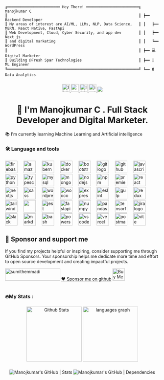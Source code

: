 ```plaintext
╔════════════════════════ Hey There! ════════════════════════╗  Manojkumar C
║                                                            ║ ┣━━ Backend Developer
║ My areas of interest are AI/ML, LLMs, NLP, Data Science,   ║ ┃   ┣━━ MERN, React Native, FastApi
║ Web Development, Cloud, Cyber Security, and app dev        ║ ┃   ┣━━ Next js
║ and digital marketing                                      ║ ┃   ┗━━ WordPress
║                                                            ║ ┣━━ 💻 Digital Marketer
║ Building @Fresh Spar Technologies                          ║ ┣━━ 🤖 ML Engineer
╚════════════════════════════════════════════════════════════╝ ┗━━ 🔒 Data Analytics
```

<!-- 
<div align="center">
  <img height="150" src="https://camo.githubusercontent.com/62da68eb62b1e5f175f7d1f0191dd89a653d7908feb22d37d4a0ab07365d6791/68747470733a2f2f6d656469612e67697068792e636f6d2f6d656469612f4d3967624264396e6244724f5475314d71782f67697068792e676966"  />

  <img alt="Manojkumar's GitHub | Dependencies" src="https://stats.quine.sh/Manoj-kumar-C/dependencies?theme=dark" />
</div> -->

###

<div align="center">
  <a href="https://www.linkedin.com/in/manojkumar--c/" target="_blank">
    <img src="https://img.shields.io/static/v1?message=LinkedIn&logo=linkedin&label=&color=0077B5&logoColor=white&labelColor=&style=for-the-badge" height="25" alt="linkedin logo"  />
  </a>
  <a href="https://www.youtube.com/@Manojkumar_C" target="_blank">
    <img src="https://img.shields.io/static/v1?message=Youtube&logo=youtube&label=&color=FF0000&logoColor=white&labelColor=&style=for-the-badge" height="25" alt="youtube logo"  />
  </a>
  <a href="https://linktr.ee/Manojkumar_C" target="_blank">
    <img src="https://img.shields.io/static/v1?message=Linktree&logo=linktree&label=&color=1de9b6&logoColor=white&labelColor=&style=for-the-badge" height="25" alt="linktree logo"  />
  </a>
  <a href="https://www.instagram.com/manojkumar._.c/" target="_blank">
    <img src="https://img.shields.io/static/v1?message=Instagram&logo=instagram&label=&color=E4405F&logoColor=white&labelColor=&style=for-the-badge" height="25" alt="instagram logo"  />
  </a>
  <img src="https://profile-counter.glitch.me/Manoj-kumar-C/count.svg?"  />
</div>

###

<h1 align="center">👋 I'm Manojkumar C . Full Stack Developer and Digital Marketer.</h1>

<p align="left">📚 I'm currently learning Machine Learning and Artificial intelligence</p>

###

<h3 align="left">🛠 Language and tools</h3>

###

<div align="left">
  <img src="https://cdn.jsdelivr.net/gh/devicons/devicon/icons/firebase/firebase-plain-wordmark.svg" height="40" alt="firebase logo"  />
  <img width="12" />
  <img src="https://skillicons.dev/icons?i=aws" height="40" alt="amazonwebservices logo"  />
  <img width="12" />
  <img src="https://cdn.jsdelivr.net/gh/devicons/devicon/icons/kubernetes/kubernetes-plain.svg" height="40" alt="kubernetes logo"  />
  <img width="12" />
  <img src="https://cdn.jsdelivr.net/gh/devicons/devicon/icons/docker/docker-plain-wordmark.svg" height="40" alt="docker logo"  />
  <img width="12" />
  <img src="https://cdn.jsdelivr.net/gh/devicons/devicon/icons/bootstrap/bootstrap-original.svg" height="40" alt="bootstrap logo"  />
  <img width="12" />
  <img src="https://cdn.jsdelivr.net/gh/devicons/devicon/icons/git/git-original.svg" height="40" alt="git logo"  />
  <img width="12" />
  <img src="https://skillicons.dev/icons?i=github" height="40" alt="github logo"  />
  <img width="12" />
  <img src="https://cdn.jsdelivr.net/gh/devicons/devicon/icons/javascript/javascript-original.svg" height="40" alt="javascript logo"  />
  <img width="12" />
  <img src="https://cdn.jsdelivr.net/gh/devicons/devicon/icons/python/python-original.svg" height="40" alt="python logo"  />
  <img width="12" />
  <img src="https://cdn.jsdelivr.net/gh/devicons/devicon/icons/typescript/typescript-original.svg" height="40" alt="typescript logo"  />
  <img width="12" />
  <img src="https://cdn.jsdelivr.net/gh/devicons/devicon/icons/mysql/mysql-original.svg" height="40" alt="mysql logo"  />
  <img width="12" />
  <img src="https://cdn.jsdelivr.net/gh/devicons/devicon/icons/mongodb/mongodb-original.svg" height="40" alt="mongodb logo"  />
  <img width="12" />
  <img src="https://cdn.jsdelivr.net/gh/devicons/devicon/icons/nodejs/nodejs-original.svg" height="40" alt="nodejs logo"  />
  <img width="12" />
  <img src="https://cdn.jsdelivr.net/gh/devicons/devicon/icons/npm/npm-original-wordmark.svg" height="40" alt="npm logo"  />
  <img width="12" />
  <img src="https://cdn.simpleicons.org/adobepremierepro/9999FF" height="40" alt="premierepro logo"  />
  <img width="12" />
  <img src="https://cdn.jsdelivr.net/gh/devicons/devicon/icons/react/react-original.svg" height="40" alt="react logo"  />
  <img width="12" />
  <img src="https://skillicons.dev/icons?i=nextjs" height="40" alt="nextjs logo"  />
  <img width="12" />
  <img src="https://cdn.jsdelivr.net/gh/devicons/devicon/icons/sass/sass-original.svg" height="40" alt="sass logo"  />
  <img width="12" />
  <img src="https://skillicons.dev/icons?i=wordpress" height="40" alt="wordpress logo"  />
  <img width="12" />
  <img src="https://cdn.jsdelivr.net/gh/devicons/devicon/icons/woocommerce/woocommerce-original.svg" height="40" alt="woocommerce logo"  />
  <img width="12" />
  <img src="https://img.shields.io/badge/Express-000000?logo=express&logoColor=white&style=for-the-badge" height="40" alt="express logo"  />
  <img width="12" />
  <img src="https://cdn.jsdelivr.net/gh/devicons/devicon/icons/eslint/eslint-original.svg" height="40" alt="eslint logo"  />
  <img width="12" />
  <img src="https://cdn.jsdelivr.net/gh/devicons/devicon/icons/gulp/gulp-plain.svg" height="40" alt="gulp logo"  />

  <img width="12" />
  <img src="https://cdn.jsdelivr.net/gh/devicons/devicon/icons/redux/redux-original.svg" height="40" alt="redux logo"  />
  <img width="12" />
  <img src="https://skillicons.dev/icons?i=tailwind" height="40" alt="tailwindcss logo"  />
  <img width="12" />
  <img src="https://asset.brandfetch.io/idIq_kF0rb/idv3zwmSiY.jpeg" height="40" alt="Cypress Js" style="color:white" />
  <img width="12" />
  <img src="https://cdn.jsdelivr.net/gh/devicons/devicon/icons/jest/jest-plain.svg" height="40" alt="jest logo"  />
  <img width="12" />
  <img src="https://cdn.jsdelivr.net/gh/devicons/devicon/icons/fastapi/fastapi-original.svg" height="40" alt="fastapi logo"  />
  <img width="12" />
  <img src="https://cdn.jsdelivr.net/gh/devicons/devicon/icons/numpy/numpy-original.svg" height="40" alt="numpy logo"  />
  <img width="12" />
  <img src="https://cdn.jsdelivr.net/gh/devicons/devicon/icons/pandas/pandas-original.svg" height="40" alt="pandas logo"  />
  <img width="12" />
  <img src="https://cdn.jsdelivr.net/gh/devicons/devicon/icons/tensorflow/tensorflow-original.svg" height="40" alt="tensorflow logo"  />
  <img width="12" />
  <img src="https://cdn.jsdelivr.net/gh/devicons/devicon/icons/jira/jira-original.svg" height="40" alt="jira logo"  />
  <img width="12" />
  <img src="https://cdn.jsdelivr.net/gh/devicons/devicon/icons/slack/slack-original.svg" height="40" alt="slack logo"  />
  <img width="12" />
  <img src="https://skillicons.dev/icons?i=md" height="40" alt="markdown logo"  />
  <img width="12" />
  <img src="https://skillicons.dev/icons?i=bash" height="40" alt="bash logo"  />
  <img width="12" />
  <img src="https://skillicons.dev/icons?i=powershell" height="40" alt="powershell logo"  />
  <img width="12" />
  <img src="https://skillicons.dev/icons?i=vscode" height="40" alt="vscode logo"  />
  <img width="12" />
  <img src="https://skillicons.dev/icons?i=vercel" height="40" alt="vercel logo"  />
  <img width="12" />
  <img src="https://skillicons.dev/icons?i=postman" height="40" alt="postman logo"  />
  <img width="12" />
  <img src="https://skillicons.dev/icons?i=vite" height="40" alt="vite logo"  />
</div>

    
  
## 💝 Sponsor and support me

If you find my projects helpful or inspiring, consider supporting me through GitHub Sponsors. Your sponsorship helps me dedicate more time and effort to open source development and creating impactful projects.

[:heart: Sponsor me on github](https://github.com/sponsors/Manoj-kumar-C?o=sd&sc=t) <span></span> <a href='https://ko-fi.com/manojkumar_c' target='_blank'><img height='40' style='border:0px;height:40px;' src='https://storage.ko-fi.com/cdn/kofi3.png?v=3' border='0' alt='Buy Me a Coffee at ko-fi.com' /></a>  <span></span> <a href="https://www.buymeacoffee.com/manojkumar_c"> <img align="left" src="https://cdn.buymeacoffee.com/buttons/v2/default-yellow.png" height="40" width="180" alt="sumithemmadi" /></a><br><br>



###

<h3 align="left">🔥My Stats :</h3>

###
<!--
<div align="center">
  <img src="https://streak-stats.demolab.com?user=Manoj-kumar-C&locale=en&mode=daily&theme=dark&hide_border=false&border_radius=5&order=3" height="220" alt="streak graph"  />
  
</div>
-->

###


<div align="center">
<img alt="Github Stats" src="https://github-readme-stats.vercel.app/api?username=Manoj-kumar-C&show_icons=true&include_all_commits=true&count_private=true&theme=onedark&bg_color=282c34&hide_border=true&disable_animations=true" height="180" />
  <img src="https://github-readme-stats.vercel.app/api/top-langs?username=Manoj-kumar-C&locale=en&hide_title=false&layout=compact&card_width=320&langs_count=5&theme=dracula&hide_border=false" height="180" alt="languages graph"  />
</div>

###
<div align="center">
  <img alt="Manojkumar's GitHub | Stats" src="https://stats.quine.sh/Manoj-kumar-C/github?theme=dark" />
  <img alt="Manojkumar's GitHub | Dependencies" src="https://stats.quine.sh/Manoj-kumar-C/dependencies?theme=dark" />
</div>

<!--
### ✍️ Random Dev Quote

![](https://quotes-github-readme.vercel.app/api?type=horizontal&theme=radical)
-->



